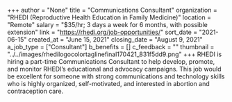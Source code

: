 +++
author = "None"
title = "Communications Consultant"
organization = "RHEDI (Reproductive Health Education in Family Medicine)"
location = "Remote"
salary = "$35/hr; 3 days a week for 6 months, with possible extension"
link = "https://rhedi.org/job-opportunities/"
sort_date = "2021-06-15"
created_at = "June 15, 2021"
closing_date = "August 9, 2021"
a_job_type = ["Consultant"]
b_benefits = []
c_feedback = ""
thumbnail = "../../images/rhedilogocolortaglinefinal170421_831f5dd9.png"
+++
RHEDI is hiring a part-time Communications Consultant to help develop, promote, and monitor RHEDI’s educational and advocacy campaigns. This job would be excellent for someone with strong communications and technology skills who is highly organized, self-motivated, and interested in abortion and contraception care.